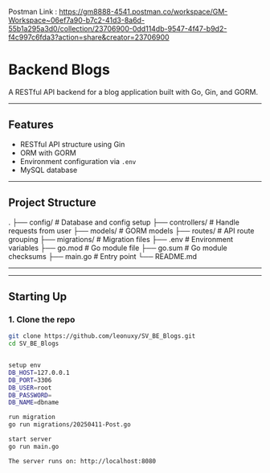 Postman Link : https://gm8888-4541.postman.co/workspace/GM-Workspace~06ef7a90-b7c2-41d3-8a6d-55b1a295a3d0/collection/23706900-0dd114db-9547-4f47-b9d2-f4c997c6fda3?action=share&creator=23706900


# Backend Blogs

A RESTful API backend for a blog application built with Go, Gin, and GORM.

---

## Features

- RESTful API structure using Gin
- ORM with GORM
- Environment configuration via `.env`
- MySQL database

---

## Project Structure
. ├── config/ # Database and config setup ├── controllers/ # Handle requests from user ├── models/ # GORM models ├── routes/ # API route grouping ├── migrations/ # Migration files ├── .env # Environment variables ├── go.mod # Go module file ├── go.sum # Go module checksums ├── main.go # Entry point └── README.md

---

---

##  Starting Up

### 1. Clone the repo

```bash
git clone https://github.com/leonuxy/SV_BE_Blogs.git
cd SV_BE_Blogs


setup env
DB_HOST=127.0.0.1
DB_PORT=3306
DB_USER=root
DB_PASSWORD=
DB_NAME=dbname

run migration
go run migrations/20250411-Post.go

start server
go run main.go

The server runs on: http://localhost:8080
